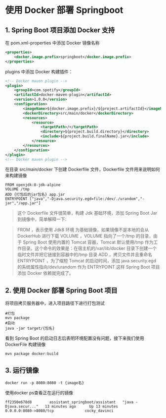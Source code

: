 # 使用 Docker 部署 Springboot

## 1. Spring Boot 项目添加 Docker 支持

在 pom.xml-properties 中添加 Docker 镜像名称

```xml
<properties>
    <docker.image.prefix>springboot</docker.image.prefix>
</properties>
```

plugins 中添加 Docker 构建插件：

```xml
<!-- Docker maven plugin -->
<plugin>
    <groupId>com.spotify</groupId>
    <artifactId>docker-maven-plugin</artifactId>
    <version>1.0.0</version>
    <configuration>
        <imageName>${docker.image.prefix}/${project.artifactId}</imageName>
        <dockerDirectory>src/main/docker</dockerDirectory>
        <resources>
            <resource>
                <targetPath>/</targetPath>
                <directory>${project.build.directory}</directory>
                <include>${project.build.finalName}.jar</include>
            </resource>
        </resources>
    </configuration>
</plugin>
<!-- Docker maven plugin -->
```

在目录 src/main/docker 下创建 Dockerfile 文件，Dockerfile 文件用来说明如何来构建镜像

```
FROM openjdk:8-jdk-alpine
VOLUME /tmp
ADD {打包后的jar包名} app.jar
ENTRYPOINT ["java","-Djava.security.egd=file:/dev/./urandom","-jar","/app.jar"]
```

> 这个 Dockerfile 文件很简单，构建 Jdk 基础环境，添加 Spring Boot Jar 到镜像中，简单解释一下:

> FROM ，表示使用 Jdk8 环境 为基础镜像，如果镜像不是本地的会从 DockerHub 进行下载
> VOLUME ，VOLUME 指向了一个/tmp 的目录，由于 Spring Boot 使用内置的 Tomcat 容器，Tomcat 默认使用/tmp 作为工作目录。这个命令的效果是：在宿主机的/var/lib/docker 目录下创建一个临时文件并把它链接到容器中的/tmp 目录
> ADD ，拷贝文件并且重命名
> ENTRYPOINT ，为了缩短 Tomcat 的启动时间，添加 java.security.egd 的系统属性指向/dev/urandom 作为 ENTRYPOINT
> 这样 Spring Boot 项目添加 Docker 依赖就完成了。

## 2. 使用 Docker 部署 Spring Boot 项目

将项目拷贝服务器中，进入项目路径下进行打包测试

```shell
#打包
mvn package
#启动
java -jar target/{包名}
```

看到 Spring Boot 的启动日志后表明环境配置没有问题，接下来我们使用 DockerFile 构建镜像

```shell
mvn package docker:build
```

## 3. 运行镜像

```shell
docker run -p 8080:8080 -t {image名}
```

使用docker ps查看正在运行的镜像
```
ff2350e678d8        assistant_springboot/assistant   "java -Djava.secur..."   13 minutes ago      Up 13 minutes       0.0.0.0:8080->8080/tcp              cocky_davinci
```
